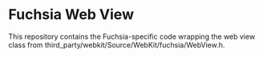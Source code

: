 Fuchsia Web View
=======================================

This repository contains the Fuchsia-specific code wrapping the web view class from third_party/webkit/Source/WebKit/fuchsia/WebView.h.
